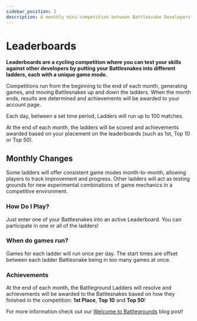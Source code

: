 ```yaml
---
sidebar_position: 2
description: A monthly mini-competition between Battlesnake Developers that features unique maps, rules, and modes.
---
```


# Leaderboards

**Leaderboards are a cycling competition where you can test your skills against other developers by putting your Battlesnakes into different ladders, each with a unique game mode.**

Competitions run from the beginning to the end of each month, generating games, and moving Battlesnakes up and down the ladders. When the month ends, results are determined and achievements will be awarded to your account page.

Each day, between a set time period, Ladders will run up to 100 matches.&#x20;

At the end of each month, the ladders will be scored and achievements awarded based on your placement on the leaderboards (such as 1st, Top 10 or Top 50).

## Monthly Changes

Some ladders will offer consistent game modes month-to-month, allowing players to track improvement and progress.  Other ladders will act as testing grounds for new experimental combinations of game mechanics in a competitive environment.

### **How Do I Play?**

Just enter one of your Battlesnakes into an active Leaderboard. You can participate in one or all of the ladders!

### **When do games run?**

Games for each ladder will run once per day. The start times are offset between each ladder Battlesnake being in too many games at once.

### **Achievements**

At the end of each month, the Battleground Ladders will resolve and achievements will be awarded to the Battlesnakes based on how they finished in the competition: **1st Place**, **Top 10** and **Top 50**!

For more information check out our [Welcome to Battlegrounds](https://blog.battlesnake.com/welcome-to-battlegrounds/) blog post!
